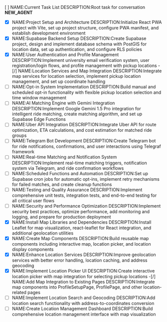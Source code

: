 [ ] NAME:Current Task List DESCRIPTION:Root task for conversation __NEW_AGENT__
-[x] NAME:Project Setup and Architecture DESCRIPTION:Initialize React PWA project with Vite, set up project structure, configure PWA manifest, and establish development environment
-[x] NAME:Supabase Backend Setup DESCRIPTION:Create Supabase project, design and implement database schema with PostGIS for location data, set up authentication, and configure RLS policies
-[x] NAME:User Authentication and Profile Management DESCRIPTION:Implement university email verification system, user registration/login flows, and profile management with pickup locations
-[/] NAME:Location Services and Map Integration DESCRIPTION:Integrate map services for location selection, implement pickup location management, and set up coordinate handling
-[ ] NAME:Opt-in System Implementation DESCRIPTION:Build manual and scheduled opt-in functionality with flexible pickup location selection and time window management
-[ ] NAME:AI Matching Engine with Gemini Integration DESCRIPTION:Implement Google Gemini 1.5 Pro integration for intelligent ride matching, create matching algorithm, and set up Supabase Edge Functions
-[ ] NAME:Uber API Integration DESCRIPTION:Integrate Uber API for route optimization, ETA calculations, and cost estimation for matched ride groups
-[ ] NAME:Telegram Bot Development DESCRIPTION:Create Telegram bot for ride notifications, confirmations, and user interactions using Telegraf framework
-[ ] NAME:Real-time Matching and Notification System DESCRIPTION:Implement real-time matching triggers, notification system via Telegram, and ride confirmation workflows
-[ ] NAME:Scheduled Functions and Automation DESCRIPTION:Set up Supabase cron jobs for automatic opt-ins, implement retry mechanisms for failed matches, and create cleanup functions
-[ ] NAME:Testing and Quality Assurance DESCRIPTION:Implement comprehensive unit tests, integration tests, and end-to-end testing for all critical user flows
-[ ] NAME:Security and Performance Optimization DESCRIPTION:Implement security best practices, optimize performance, add monitoring and logging, and prepare for production deployment
-[x] NAME:Install Map Libraries and Dependencies DESCRIPTION:Install Leaflet for map visualization, react-leaflet for React integration, and additional geolocation utilities
-[x] NAME:Create Map Components DESCRIPTION:Build reusable map components including interactive map, location picker, and location display components
-[x] NAME:Enhance Location Services DESCRIPTION:Improve geolocation services with better error handling, location caching, and address geocoding
-[x] NAME:Implement Location Picker UI DESCRIPTION:Create interactive location picker with map integration for selecting pickup locations
-[/] NAME:Add Map Integration to Existing Pages DESCRIPTION:Integrate map components into ProfileSetupPage, ProfilePage, and other location-related pages
-[ ] NAME:Implement Location Search and Geocoding DESCRIPTION:Add location search functionality with address-to-coordinates conversion
-[ ] NAME:Create Location Management Dashboard DESCRIPTION:Build comprehensive location management interface with map visualization